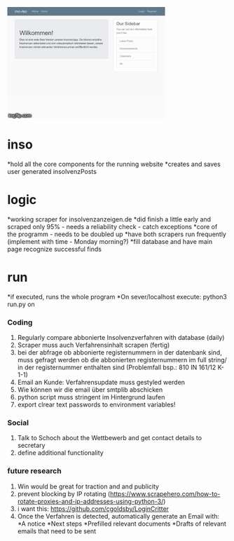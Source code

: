 ![](2etth5.gif)


# inso
  *hold all the core components for the running website
  *creates and saves user generated insolvenzPosts
# logic
  *working scraper for insolvenzanzeigen.de
  *did finish a little early and scraped only 95% - needs a reliability check - catch exceptions
  *core of the programm - needs to be doubled up 
  *have both scrapers run frequently (implement with time - Monday morning?)
  *fill database and have main page recognize successful finds
# run
  *if executed, runs the whole program
  *On sever/localhost execute: python3 run.py on

### Coding
1. Regularly compare abbonierte Insolvenzverfahren with database (daily)
2. Scraper muss auch Verfahrensinhalt scrapen (fertig)
3. bei der abfrage ob abbonierte registernummern in der datenbank sind, muss gefragt werden ob die abbonierten registernummern im full string/ in der registernummer enthalten sind (Problemfall bsp.: 810 IN 161/12 K-1-1)
3. Email an Kunde: Verfahrensupdate muss gestyled werden
4. Wie können wir die email über smtplib abschicken
5. python script muss stringent im Hintergrund laufen
6. export clrear text passwords to environment variables! 

### Social
1. Talk to Schoch about the Wettbewerb and get contact details to secretary
2. define additional functionality

### future research
1. Win would be great for traction and and publicity
2. prevent blocking by IP rotating (https://www.scrapehero.com/how-to-rotate-proxies-and-ip-addresses-using-python-3/)
3. i want this: https://github.com/cgoldsby/LoginCritter
2. Once the Verfahren is detected, automatically generate an Email with:
  *A notice
  *Next steps
  *Prefilled relevant documents
  *Drafts of relevant emails that need to be sent
